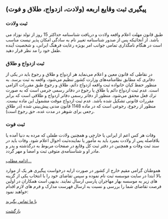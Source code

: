## پیگیری ثبت وقایع اربعه (ولادت، ازدواج، طلاق و فوت)

### ثبت ولادت
طبق قانون مهلت اعلام واقعه ولادت و دریافت شناسنامه حداکثر 15 روز از تولد نوزاد می باشد. از آنجائیکه پس از صدور شناسنامه تغییر نام به سادگی امکان پذیر نیست مناسب است در هنگام نامگذاری تمامی جوانب امر بویژه رعایت فرهنگ ایرانی، و شخصیت آینده طفل خود را مد نظر قرار دهید.

### ثبت ازدواج و طلاق 
در نقاطی که قانون معین و اعلام می‌نماید هر ازدواج و طلاق و رجوع باید در یکی از دفاتری که مطابق نظامنامه‌های وزارت کشور تنظیم می‌شود، واقعه به ثبت برسد. به منظور حفظ كیان خانواده ثبت واقعه ازدواج دائم، طلاق و رجوع طبق مقررات الزامی است. عدم ثبت ازدواج دائم یا طلاق یا رجوع در دفاتر رسمی جرمی است كه به صورت ترك فعل محقق می‌شود. منظور از دفاتر رسمی دفاتر ازدواج و طلاقی است كه برابر مقررات قانونی تشكیل شده باشد. عدم ثبت ازدواج موقت مشمول این ماده نیست.
منظور از رجوع، رجوعی است که در ماده 1148 قانون مدنی پیش‌بینی شده (در طلاق رجعی برای شوهر در مدت عده، حق رجوع است).

### ثبت فوت
وفات هر کس اعم از ایرانی یا خارجی و همچنین ولادت طفلی که مرده به دنیا آمده یا بلافاصله پس از ولادت بمیرد باید به مأمور یا نماینده‌ثبت احوال اعلام شود. وفات باید در سند ثبت وفات و همچنین در دفتر ثبت کل وقایع در صفحات مربوط به درگذشته و پدر و مادر او و شناسنامه‌ی متوفی ثبت و امضا و مهر گردد.

[ادامه مطلب...](./page.php?id=fot)

هموطنان گرامی مقیم خارج از کشور در صورت ارایه درخواست پیگیری هر یک از موارد بالا  ابتدا در سایت موسسه ثبت نام نموده و سپس تقاضای خود را با انتخاب یکی از گزینه های زیر به موسسه بهار مهاجران پارسی ارسال نمایند. بدیهی است همکاران در اولین فرصت تقاضای شما را بررسی و نسبت به ارسال فهرست مدارک و فرم های لازم اقدام خواهند نمود:

[با ما تماس بگیرید](#sect5)

[بازگشت](.)
